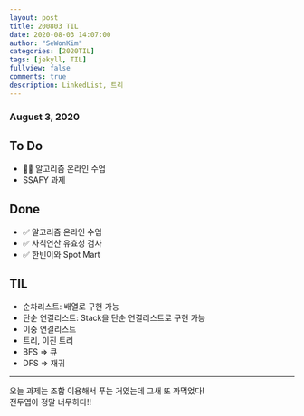 ```yaml
---
layout: post
title: 200803 TIL
date: 2020-08-03 14:07:00
author: "SeWonKim"
categories: [2020TIL]
tags: [jekyll, TIL]
fullview: false
comments: true
description: LinkedList, 트리
---
```


### August 3, 2020

## To Do

- 👨‍💻 알고리즘 온라인 수업
- SSAFY 과제

## Done

- ✅ 알고리즘 온라인 수업
- ✅ 사칙연산 유효성 검사
- ✅ 한빈이와 Spot Mart

## TIL

- 순차리스트: 배열로 구현 가능
- 단순 연결리스트: Stack을 단순 연결리스트로 구현 가능
- 이중 연결리스트
- 트리, 이진 트리
- BFS => 큐
- DFS => 재귀

---

오늘 과제는 조합 이용해서 푸는 거였는데 그새 또 까먹었다!  
전두엽아 정말 너무하다!!
